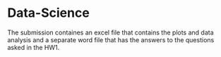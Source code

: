 # Data-Science
The submission containes an excel file that contains the plots and data analysis and a separate word file that has the answers to the questions asked in the HW1. 
